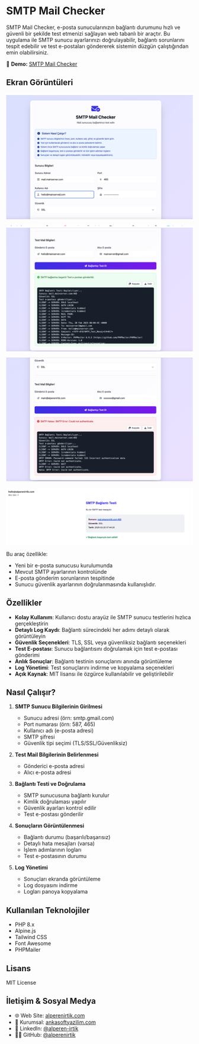 # SMTP Mail Checker

SMTP Mail Checker, e-posta sunucularınızın bağlantı durumunu hızlı ve güvenli bir şekilde test etmenizi sağlayan web tabanlı bir araçtır. Bu uygulama ile SMTP sunucu ayarlarınızı doğrulayabilir, bağlantı sorunlarını tespit edebilir ve test e-postaları göndererek sistemin düzgün çalıştığından emin olabilirsiniz.

🔗 **Demo:** [SMTP Mail Checker](https://proje.alperenirtik.com/proje/smtp-checker/)

## Ekran Görüntüleri

![](image1.png)

![](image2.png)

![](image3.png)

![](image4.png)

Bu araç özellikle:
- Yeni bir e-posta sunucusu kurulumunda
- Mevcut SMTP ayarlarının kontrolünde
- E-posta gönderim sorunlarının tespitinde
- Sunucu güvenlik ayarlarının doğrulanmasında
kullanışlıdır.

## Özellikler

- **Kolay Kullanım**: Kullanıcı dostu arayüz ile SMTP sunucu testlerini hızlıca gerçekleştirin
- **Detaylı Log Kaydı**: Bağlantı sürecindeki her adımı detaylı olarak görüntüleyin
- **Güvenlik Seçenekleri**: TLS, SSL veya güvenliksiz bağlantı seçenekleri
- **Test E-postası**: Sunucu bağlantısını doğrulamak için test e-postası gönderimi
- **Anlık Sonuçlar**: Bağlantı testinin sonuçlarını anında görüntüleme
- **Log Yönetimi**: Test sonuçlarını indirme ve kopyalama seçenekleri
- **Açık Kaynak**: MIT lisansı ile özgürce kullanılabilir ve geliştirilebilir

## Nasıl Çalışır?

1. **SMTP Sunucu Bilgilerinin Girilmesi**
   - Sunucu adresi (örn: smtp.gmail.com)
   - Port numarası (örn: 587, 465)
   - Kullanıcı adı (e-posta adresi)
   - SMTP şifresi
   - Güvenlik tipi seçimi (TLS/SSL/Güvenliksiz)

2. **Test Mail Bilgilerinin Belirlenmesi**
   - Gönderici e-posta adresi
   - Alıcı e-posta adresi

3. **Bağlantı Testi ve Doğrulama**
   - SMTP sunucusuna bağlantı kurulur
   - Kimlik doğrulaması yapılır
   - Güvenlik ayarları kontrol edilir
   - Test e-postası gönderilir

4. **Sonuçların Görüntülenmesi**
   - Bağlantı durumu (başarılı/başarısız)
   - Detaylı hata mesajları (varsa)
   - İşlem adımlarının logları
   - Test e-postasının durumu

5. **Log Yönetimi**
   - Sonuçları ekranda görüntüleme
   - Log dosyasını indirme
   - Logları panoya kopyalama

## Kullanılan Teknolojiler

- PHP 8.x
- Alpine.js
- Tailwind CSS
- Font Awesome
- PHPMailer

## Lisans

MIT License

## İletişim & Sosyal Medya

- 🌐 Web Site: [alperenirtik.com](https://www.alperenirtik.com)
- 🏢 Kurumsal: [ankasoftyazilim.com](https://www.ankasoftyazilim.com)
- 💼 LinkedIn: [@alperen-irtik](https://www.linkedin.com/in/alperen-irtik-823564233/)
- 👨‍💻 GitHub: [@alperenirtik](https://github.com/alperenirtik) 

